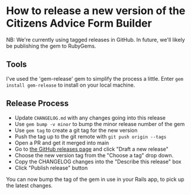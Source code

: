 # How to release a new version of the Citizens Advice Form Builder

NB: We're currently using tagged releases in GitHub. In future, we'll likely be
publishing the gem to RubyGems.

## Tools

I've used the 'gem-release' gem to simplify the process a little.
Enter `gem install gem-release` to install on your local machine.

## Release Process

- Update `CHANGELOG.md` with any changes going into this release
- Use `gem bump -v minor` to bump the minor release number of the gem
- Use `gem tag` to create a git tag for the new version
- Push the tag up to the git remote with `git push origin --tags`
- Open a PR and get it merged into main
- Go to [the GitHub releases page](https://github.com/citizensadvice/rails-form-builder/releases) and click "Draft a new release"
- Choose the new version tag from the "Choose a tag" drop down.
- Copy the CHANGELOG changes into the "Describe this release" box
- Click "Publish release" button

You can now bump the tag of the gem in use in your Rails app, to pick up the latest changes.

